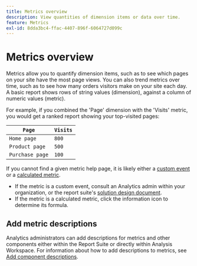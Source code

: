 ```yaml
---
title: Metrics overview
description: View quantities of dimension items or data over time.
feature: Metrics
exl-id: 8dda3bc4-ffac-4407-896f-6064727d099c
---
```

# Metrics overview

Metrics allow you to quantify dimension items, such as to see which pages on your site have the most page views. You can also trend metrics over time, such as to see how many orders visitors make on your site each day. A basic report shows rows of string values (dimension), against a column of numeric values (metric).

For example, if you combined the 'Page' dimension with the 'Visits' metric, you would get a ranked report showing your top-visited pages:

| `Page` | `Visits` |
| --- | --- |
| `Home page` | `800` |
| `Product page` | `500` |
| `Purchase page` | `100` |

If you cannot find a given metric help page, it is likely either a [custom event](custom-events.md) or a [calculated metric](../c-calcmetrics/cm-overview.md).

* If the metric is a custom event, consult an Analytics admin within your organization, or the report suite's [solution design document](/help/implement/prepare/solution-design.md).
* If the metric is a calculated metric, click the information icon to determine its formula.

## Add metric descriptions

Analytics administrators can add descriptions for metrics and other components either within the Report Suite or directly within Analysis Workspace. For information about how to add descriptions to metrics, see [Add component descriptions](/help/analyze/analysis-workspace/components/data-dictionary/add-component-descriptions.md).
